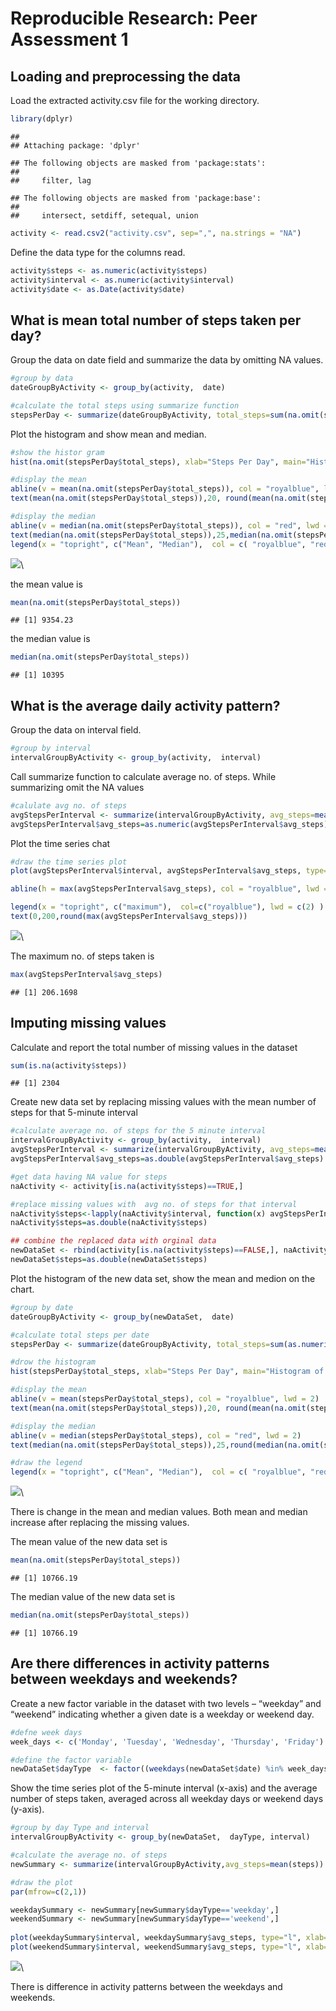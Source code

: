 # Reproducible Research: Peer Assessment 1


## Loading and preprocessing the data

Load the extracted activity.csv file for the working directory.


```r
library(dplyr)
```

```
## 
## Attaching package: 'dplyr'
```

```
## The following objects are masked from 'package:stats':
## 
##     filter, lag
```

```
## The following objects are masked from 'package:base':
## 
##     intersect, setdiff, setequal, union
```

```r
activity <- read.csv2("activity.csv", sep=",", na.strings = "NA")
```

Define the data type for the columns read.

```r
activity$steps <- as.numeric(activity$steps)
activity$interval <- as.numeric(activity$interval)
activity$date <- as.Date(activity$date)
```

## What is mean total number of steps taken per day?

Group the data on  date field and summarize the data by omitting NA values.


```r
#group by data
dateGroupByActivity <- group_by(activity,  date)

#calculate the total steps using summarize function
stepsPerDay <- summarize(dateGroupByActivity, total_steps=sum(na.omit(steps)))
```

Plot the histogram and show mean and median.


```r
#show the histor gram
hist(na.omit(stepsPerDay$total_steps), xlab="Steps Per Day", main="Histogram of steps per day", col="grey")

#display the mean
abline(v = mean(na.omit(stepsPerDay$total_steps)), col = "royalblue", lwd = 2)
text(mean(na.omit(stepsPerDay$total_steps)),20, round(mean(na.omit(stepsPerDay$total_steps))))

#display the median
abline(v = median(na.omit(stepsPerDay$total_steps)), col = "red", lwd = 2)
text(median(na.omit(stepsPerDay$total_steps)),25,median(na.omit(stepsPerDay$total_steps)))
legend(x = "topright", c("Mean", "Median"),  col = c( "royalblue", "red"), lwd = c(2, 2))
```

![](PA1_template_files/figure-html/unnamed-chunk-4-1.png)\

the mean value is 

```r
mean(na.omit(stepsPerDay$total_steps))
```

```
## [1] 9354.23
```

the median value is 

```r
median(na.omit(stepsPerDay$total_steps))
```

```
## [1] 10395
```

## What is the average daily activity pattern?

Group the data on interval field. 


```r
#group by interval
intervalGroupByActivity <- group_by(activity,  interval)
```

Call summarize function to calculate average no. of steps.  While summarizing omit the NA values


```r
#calulate avg no. of steps
avgStepsPerInterval <- summarize(intervalGroupByActivity, avg_steps=mean(na.omit(steps)))
avgStepsPerInterval$avg_steps=as.numeric(avgStepsPerInterval$avg_steps)
```

Plot the time series chat

```r
#draw the time series plot
plot(avgStepsPerInterval$interval, avgStepsPerInterval$avg_steps, type="l", xlab="interval", ylab="Average Steps", main="Average Steps Per Interval")

abline(h = max(avgStepsPerInterval$avg_steps), col = "royalblue", lwd = 2)

legend(x = "topright", c("maximum"),  col=c("royalblue"), lwd = c(2) )
text(0,200,round(max(avgStepsPerInterval$avg_steps)))
```

![](PA1_template_files/figure-html/unnamed-chunk-9-1.png)\

The maximum no. of steps taken is 

```r
max(avgStepsPerInterval$avg_steps)
```

```
## [1] 206.1698
```

## Imputing missing values

Calculate and report the total number of missing values in the dataset


```r
sum(is.na(activity$steps))
```

```
## [1] 2304
```

Create new data set by replacing missing values with the mean number of steps for that 5-minute interval


```r
#calculate average no. of steps for the 5 minute interval
intervalGroupByActivity <- group_by(activity,  interval)
avgStepsPerInterval <- summarize(intervalGroupByActivity, avg_steps=mean(na.omit(steps)))
avgStepsPerInterval$avg_steps=as.double(avgStepsPerInterval$avg_steps)

#get data having NA value for steps
naActivity <- activity[is.na(activity$steps)==TRUE,]

#replace missing values with  avg no. of steps for that interval
naActivity$steps<-lapply(naActivity$interval, function(x) avgStepsPerInterval[avgStepsPerInterval$interval==x,]$avg_steps)
naActivity$steps=as.double(naActivity$steps)

## combine the replaced data with orginal data 
newDataSet <- rbind(activity[is.na(activity$steps)==FALSE,], naActivity)
newDataSet$steps=as.double(newDataSet$steps)
```

Plot the histogram of the new data set, show the mean and medion on the chart.


```r
#group by date
dateGroupByActivity <- group_by(newDataSet,  date)

#calculate total steps per date
stepsPerDay <- summarize(dateGroupByActivity, total_steps=sum(as.numeric(steps)))

#drow the histogram
hist(stepsPerDay$total_steps, xlab="Steps Per Day", main="Histogram of steps per day", col="grey")

#display the mean
abline(v = mean(stepsPerDay$total_steps), col = "royalblue", lwd = 2)
text(mean(na.omit(stepsPerDay$total_steps)),20, round(mean(na.omit(stepsPerDay$total_steps))))

#display the median
abline(v = median(stepsPerDay$total_steps), col = "red", lwd = 2)
text(median(na.omit(stepsPerDay$total_steps)),25,round(median(na.omit(stepsPerDay$total_steps))))

#draw the legend
legend(x = "topright", c("Mean", "Median"),  col = c( "royalblue", "red"), lwd = c(2, 2))
```

![](PA1_template_files/figure-html/unnamed-chunk-13-1.png)\

There is change in the mean and median values. Both mean and median increase after replacing the missing values.

The mean value of the new data set is 

```r
mean(na.omit(stepsPerDay$total_steps))
```

```
## [1] 10766.19
```

The median value of the new data set is 

```r
median(na.omit(stepsPerDay$total_steps))
```

```
## [1] 10766.19
```

## Are there differences in activity patterns between weekdays and weekends?

Create a new factor variable in the dataset with two levels – “weekday” and “weekend” indicating whether a given date is a weekday or weekend day.


```r
#defne week days
week_days <- c('Monday', 'Tuesday', 'Wednesday', 'Thursday', 'Friday')

#define the factor variable
newDataSet$dayType  <- factor((weekdays(newDataSet$date) %in% week_days), levels=c(FALSE,TRUE), labels=c('weekend','weekday'))
```

Show the time series plot of the 5-minute interval (x-axis) and the average number of steps taken, averaged across all weekday days or weekend days (y-axis).


```r
#group by day Type and interval
intervalGroupByActivity <- group_by(newDataSet,  dayType, interval)

#calculate the average no. of steps
newSummary <- summarize(intervalGroupByActivity,avg_steps=mean(steps))

#draw the plot
par(mfrow=c(2,1))

weekdaySummary <- newSummary[newSummary$dayType=='weekday',]
weekendSummary <- newSummary[newSummary$dayType=='weekend',]
  
plot(weekdaySummary$interval, weekdaySummary$avg_steps, type="l", xlab="interval", ylab="Steps", main="Weekday")
plot(weekendSummary$interval, weekendSummary$avg_steps, type="l", xlab="interval", ylab="Steps", main="Weekend")
```

![](PA1_template_files/figure-html/unnamed-chunk-17-1.png)\

There is difference in activity patterns between the weekdays and weekends.
